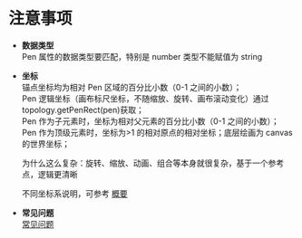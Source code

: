 # 注意事项

- **数据类型**  
  Pen 属性的数据类型要匹配，特别是 number 类型不能赋值为 string

- **坐标**  
  锚点坐标均为相对 Pen 区域的百分比小数（0-1 之间的小数）；  
  Pen 逻辑坐标（画布标尺坐标，不随缩放、旋转、画布滚动变化）通过 topology.getPenRect(pen)获取；  
  Pen 作为子元素时，坐标为相对父元素的百分比小数（0-1 之间的小数）；  
  Pen 作为顶级元素时，坐标为>1 的相对原点的相对坐标；底层绘画为 canvas 的世界坐标；

  为什么这么复杂：旋转、缩放、动画、组合等本身就很复杂，基于一个参考点，逻辑更清晰

  不同坐标系说明，可参考 [概要](./architecture)

- **常见问题**  
  [常见问题](../tutorial/faq)
